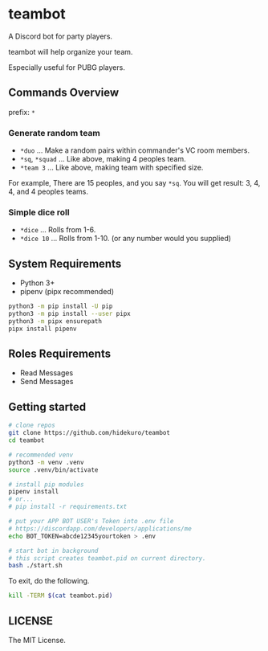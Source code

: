 # teambot

A Discord bot for party players.

teambot will help organize your team.

Especially useful for PUBG players.

## Commands Overview

prefix: `*`

### Generate random team

- `*duo` ... Make a random pairs within commander's VC room members.
- `*sq`, `*squad` ... Like above, making 4 peoples team.
- `*team 3` ... Like above, making team with specified size.

For example, There are 15 peoples, and you say `*sq`.
You will get result: 3, 4, 4, and 4 peoples teams.

### Simple dice roll

- `*dice` ... Rolls from 1-6.
- `*dice 10` ... Rolls from 1-10. (or any number would you supplied)

## System Requirements

- Python 3+
- pipenv (pipx recommended)

```bash
python3 -m pip install -U pip
python3 -m pip install --user pipx
python3 -m pipx ensurepath
pipx install pipenv
```

## Roles Requirements

- Read Messages
- Send Messages

## Getting started

```bash
# clone repos
git clone https://github.com/hidekuro/teambot
cd teambot

# recommended venv
python3 -m venv .venv
source .venv/bin/activate

# install pip modules
pipenv install
# or...
# pip install -r requirements.txt

# put your APP BOT USER's Token into .env file
# https://discordapp.com/developers/applications/me
echo BOT_TOKEN=abcde12345yourtoken > .env

# start bot in background
# this script creates teambot.pid on current directory.
bash ./start.sh
```

To exit, do the following.

```bash
kill -TERM $(cat teambot.pid)
```

## LICENSE

The MIT License.
